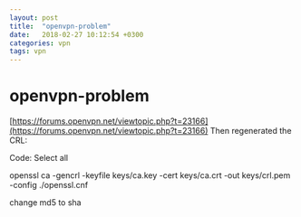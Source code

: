```yaml
---
layout: post
title:  "openvpn-problem"
date:   2018-02-27 10:12:54 +0300
categories: vpn
tags: vpn
---
```


# openvpn-problem
[https://forums.openvpn.net/viewtopic.php?t=23166](https://forums.openvpn.net/viewtopic.php?t=23166)
Then regenerated the CRL:

Code: Select all

openssl ca  -gencrl -keyfile keys/ca.key -cert keys/ca.crt  -out keys/crl.pem -config ./openssl.cnf

change md5 to sha
